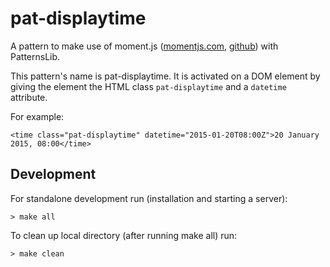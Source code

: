 # pat-displaytime
A pattern to make use of moment.js ([momentjs.com](http://momentjs.com), [github](https://github.com/moment/moment/)) with PatternsLib.

This pattern's name is pat-displaytime. It is activated on a DOM element by giving the element the HTML class `pat-displaytime` and a `datetime` attribute.


For example:

    <time class="pat-displaytime" datetime="2015-01-20T08:00Z">20 January 2015, 08:00</time>

## Development

For standalone development run (installation and starting a server):

    > make all

To clean up local directory (after running make all) run:

    > make clean
